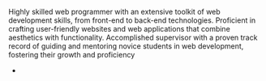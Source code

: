 Highly skilled web programmer with an extensive toolkit of web
development skills, from front-end to back-end technologies. Proficient
in crafting user-friendly websites and web applications that combine
aesthetics with functionality. Accomplished supervisor with a proven
track record of guiding and mentoring novice students in web
development, fostering their growth and proficiency


- 

<!---
sajaalmuraqtn/sajaalmuraqtn is a ✨ special ✨ repository because its `README.md` (this file) appears on your GitHub profile.
You can click the Preview link to take a look at your changes.
--->
